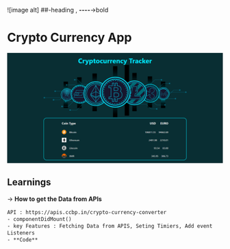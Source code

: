 ![image alt] ##-heading , **----**->bold
# **Crypto Currency App**
![image alt](https://github.com/mukeshvommu318/React_Crypto_Currency_Routing_NXT_CS24/blob/7558c6328c64df73093a9bb3d3e4ac73fb914a8c/Screenshot%20(4).png)

## Learnings
-> **How to get the Data from APIs**

    API : https://apis.ccbp.in/crypto-currency-converter
    - componentDidMount() 
    - key Features : Fetching Data from APIS, Seting Timiers, Add event Listeners
    - **Code**
        













